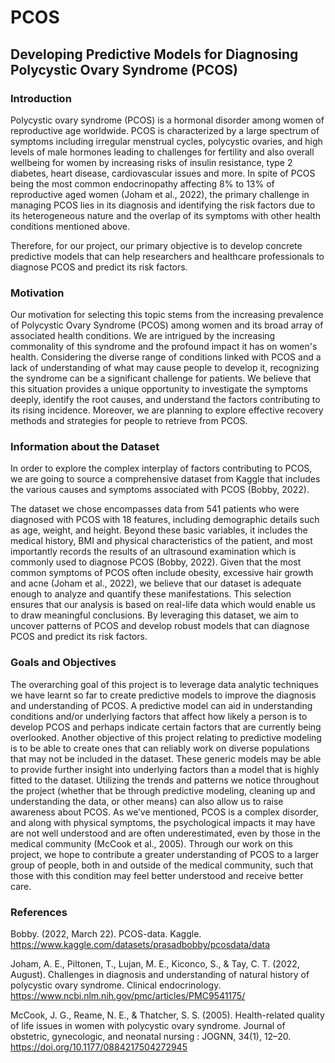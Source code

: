 # PCOS

## Developing Predictive Models for Diagnosing Polycystic Ovary Syndrome (PCOS)

### Introduction
Polycystic ovary syndrome (PCOS) is a hormonal disorder among women of reproductive age worldwide. PCOS is characterized by a large spectrum of symptoms including irregular menstrual cycles, polycystic ovaries, and high levels of male hormones leading to challenges for fertility and also overall wellbeing for women by increasing risks of insulin resistance, type 2 diabetes, heart disease, cardiovascular issues and more. 
In spite of PCOS being the most common endocrinopathy affecting 8% to 13% of reproductive aged women (Joham et al., 2022), the primary challenge in managing PCOS lies in its diagnosis and identifying the risk factors due to its heterogeneous nature and the overlap of its symptoms with other health conditions mentioned above. 

Therefore, for our project, our primary objective is to develop concrete predictive models that can help researchers and healthcare professionals to diagnose PCOS and predict its risk factors. 

### Motivation

Our motivation for selecting this topic stems from the increasing prevalence of Polycystic Ovary Syndrome (PCOS) among women and its broad array of associated health conditions. We are intrigued by the increasing commonality of this syndrome and the profound impact it has on women's health. Considering the diverse range of conditions linked with PCOS and a lack of understanding of what may cause people to develop it, recognizing the syndrome can be a significant challenge for patients. 
We believe that this situation provides a unique opportunity to investigate the symptoms deeply, identify the root causes, and understand the factors contributing to its rising incidence. Moreover, we are planning to explore effective recovery methods and strategies for people to retrieve from PCOS. 

### Information about the Dataset 
In order to explore the complex interplay of factors contributing to PCOS, we are going to source a comprehensive dataset from Kaggle that includes the various causes and symptoms associated with PCOS (Bobby, 2022).

The dataset we chose encompasses data from 541 patients who were diagnosed with PCOS with 18 features, including demographic details such as age, weight, and height. Beyond these basic variables, it includes the medical history, BMI and physical characteristics of the patient, and most importantly records the results of an ultrasound examination which is commonly used to diagnose PCOS (Bobby, 2022). 
Given that the most common symptoms of PCOS often include obesity, excessive hair growth and acne (Joham et al., 2022), we believe that our dataset is adequate enough to analyze and quantify these manifestations. This selection ensures that our analysis is based on real-life data which would enable us to draw meaningful conclusions. By leveraging this dataset, we aim to uncover patterns of PCOS and develop robust models that can diagnose PCOS and predict its risk factors. 

### Goals and Objectives
The overarching goal of this project is to leverage data analytic techniques we have learnt so far to create predictive models to improve the diagnosis and understanding of PCOS. A predictive model can aid in understanding conditions and/or underlying factors that affect how likely a person is to develop PCOS and perhaps indicate certain factors that are currently being overlooked. 
Another objective of this project relating to predictive modeling is to be able to create ones that can reliably work on diverse populations that may not be included in the dataset. These generic models may be able to provide further insight into underlying factors than a model that is highly fitted to the dataset.
Utilizing the trends and patterns we notice throughout the project (whether that be through predictive modeling, cleaning up and understanding the data, or other means) can also allow us to raise awareness about PCOS. As we’ve mentioned, PCOS is a complex disorder, and along with physical symptoms, the psychological impacts it may have are not well understood and are often underestimated, even by those in the medical community (McCook et al., 2005). Through our work on this project, we hope to contribute a greater understanding of PCOS to a larger group of people, both in and outside of the medical community, such that those with this condition may feel better understood and receive better care.

### References
Bobby. (2022, March 22). PCOS-data. Kaggle. https://www.kaggle.com/datasets/prasadbobby/pcosdata/data 

Joham, A. E., Piltonen, T., Lujan, M. E., Kiconco, S., & Tay, C. T. (2022, August). Challenges in diagnosis and understanding of natural history of polycystic ovary syndrome. Clinical endocrinology. https://www.ncbi.nlm.nih.gov/pmc/articles/PMC9541175/ 

McCook, J. G., Reame, N. E., & Thatcher, S. S. (2005). Health-related quality of life issues in women with polycystic ovary syndrome. Journal of obstetric, gynecologic, and neonatal nursing : JOGNN, 34(1), 12–20. https://doi.org/10.1177/0884217504272945


